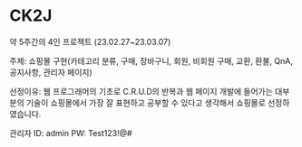 # CK2J

약 5주간의 4인 프로젝트 (23.02.27~23.03.07)

주제: 쇼핑몰 구현(카테고리 분류, 구매, 장바구니, 회원, 비회원 구매, 교환, 환불, QnA, 공지사항, 관리자 페이지)

선정이유: 웹 프로그래머의 기초로 C.R.U.D의 반복과 웹 페이지 개발에 들어가는 대부분의 기술이 쇼핑몰에서 가장 잘 표현하고 공부할 수 있다고 생각해서 쇼핑몰로 선정하였습니다.

관리자 ID: admin PW: Test123!@#
